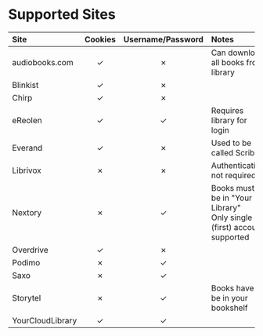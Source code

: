 # Supported Sites

| Site             | Cookies | Username/Password | Notes                                                                                          |
|:-----------------|:-------:|:-----------------:|:-----------------------------------------------------------------------------------------------|
| audiobooks.com   |    ✓    |         ✗         | Can download all books from library                                                            |
| Blinkist         |    ✓    |         ✗         |                                                                                                |
| Chirp            |    ✓    |         ✗         |                                                                                                |
| eReolen          |    ✓    |         ✓         | Requires library for login                                                                     |
| Everand          |    ✓    |         ✗         | Used to be called Scribd                                                                       |
| Librivox         |    ✗    |         ✗         | Authentication not required                                                                    |
| Nextory          |    ✗    |         ✓         | Books must be in "Your Library" <br/>Only single (first) account supported                     |
| Overdrive        |    ✓    |         ✗         |                                                                                                |
| Podimo           |    ✗    |         ✓         |                                                                                                |
| Saxo             |    ✗    |         ✓         |                                                                                                |
| Storytel         |    ✗    |         ✓         | Books have to be in your bookshelf                                                             |
| YourCloudLibrary |    ✓    |         ✓         |                                                                                                |
